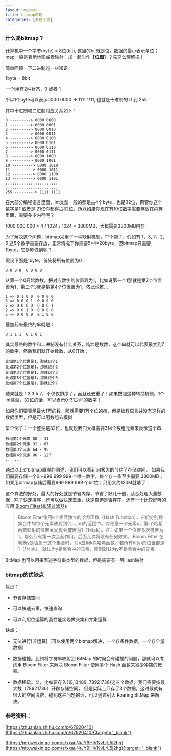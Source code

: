 ```yaml
---
layout: mypost
title: bitmap原理
categories: [系统工具]
---
```


### 什么是bitmap？

计算机中一个字节(byte) = 8位(bit), 这里的bit就是位，数据的最小表示单位；map一般是表示地图或者映射；加一起叫作【**位图**】？先这么理解把！

简单回顾一下二进制的一些知识：

1byte = 8bit

一个bit有2种状态，0 或者 1

所以1个byte可以表示0000 0000 -> 1111 1111, 也就是十进制的 0 到 255

其中十进制和二进制对应关系如下：

    0 ---------> 0000 0000
    1 ---------> 0000 0001
    2 ---------> 0000 0010
    3 ---------> 0000 0011
    4 ---------> 0000 0100
    5 ---------> 0000 0101
    6 ---------> 0000 0110
    7 ---------> 0000 0111
    8 ---------> 0000 1000
    9 ---------> 0000 1001
    10 ---------> 0000 1010
    11 ---------> 0000 1011
    12 ---------> 0000 1100
    13 ---------> 0000 1101
    .......................
    .......................
    255 ---------> 1111 1111

在大部分编程语言里面，int类型一般的都是占4个byte，也是32位，甭管你这个数字是1 或者是 21亿你都得占32位，所以如果你现在有10亿数字需要存放在内存里面，需要多少内存呢？

1000 000 000 * 4 / 1024 / 1024 = 3800MB，大概需要3800MB内存

为了解决这个问题，bitmap采用了一种映射机制，举个例子，假如有 1，3, 7，2, 5 这5个数字需要存放，正常情况下你需要5*4=20byte，但bitmap只需要1byte，它是咋做到呢？

假设下面是1byte，首先将所有位置为0：

    0 0 0 0  0 0 0 0

从第一个0开始数数，把对应数字的位置置为1，比如说第一个1那就是第2个位置置为1，第二个3就是把第4个位置置为1，依此论推...

    1 => 0 1 0 0  0 0 0 0
    3 => 0 0 0 1  0 0 0 0
    7 => 0 0 0 0  0 0 0 1
    2 => 0 0 1 0  0 0 0 0
    5 => 0 0 0 0  0 1 0 0

叠加起来最终的串就是：

    0 1 1 1  0 1 0 1

其实最终的数字和二进制没有什么关系，纯粹是数数，这个串就可以代表最大到7的数字，然后我们就开始数数，从0开始：

    比如第1个位置是1，那就记个1
    比如第2个位置是1，那就记个2
    比如第3个位置是1，那就记个3
    比如第5个位置是1，那就记个5
    比如第7个位置是1，那就记个7

结果就是 1 2 3 5 7，不仅仅排序了，而且还去重了！如果按照这种转换机制，1个int类型，32位的话，可以表示0-31之间的数字！

如果你们要表示最大1万的数，那就需要1万个位的串，但是编程语言并没有这样的数据类型，但是可以用数组去模拟

举个例子：一个整型是32位，也就说我们大概需要314个数组元素来表示这个串

    数组第1个元素 00 - 31
    数组第2个元素 32 - 63
    数组第3个元素 64 - 95
    数组第4个元素 96 - 127
    ... ...

通过以上对bitmap原理的阐述，我们可以看到bit极大的节约了存储空间， 如果我们需要存储一个0～999 999 999 个唯一数字，每个存一条至少需要 3800MB；如果用bitmap存储后需要999 999 999 个bit位；只用大约120M就够了

这个算法的好处，最大的好处就是节省内存，节省了好几十倍，适合处理大量数据，除了快速排序，还可以做快速去重，快速查询是否存在，还有一个比较好听的应用 [Bloom Filter(布隆过滤器)](https://yuyu888.github.io/posts/2020/12/25/%E5%B8%83%E9%9A%86%E8%BF%87%E6%BB%A4%E5%99%A8.html):

> Bloom Filter使用k个相互独立的哈希函数（Hash Function），它们分别将集合中的每个元素映射到{1,…,m}的范围中。对任意一个元素x，第i个哈希函数映射的位置hi(x)就会被置为1（1≤i≤k）。注：如果一个位置多次被置为1，那么只有第一次会起作用，后面几次将没有任何效果。 Bloom Filter 在判断y是否属于这个集合时，对y应用k次哈希函数，若所有hi(y)的位置都是1（1≤i≤k），就认为y是集合中的元素，否则就认为y不是集合中的元素。

BitMap 也可以用来表述字符串类型的数据，但是需要有一层Hash映射

### bitmap的优缺点

优点：

- 节省存储空间

- 可以快速去重，快速查询

- 可以利用位运算的高性能实现做交集和并集运算

缺点：

- 无法进行[非运算]（可以使用两个bitmap解决，一个存条件数据，一个存全量数据）

- 数据碰撞。比如将字符串映射到 BitMap 的时候会有碰撞的问题，那就可以考虑用 Bloom Filter 来解决 Bloom Filter 使用多个 Hash 函数来减少冲突的概率。

- 数据稀疏。又、比如要存入(10,13489, 78921736)这三个数据，我们需要按最大数（78921736）开辟存储空间， 但是实际上只存了3个数据，这时候就有很大的空间浪费，碰到这种问题的话，可以通过引入 Roaring BitMap 来解决。


### 参考资料：

[https://zhuanlan.zhihu.com/p/67920410](https://zhuanlan.zhihu.com/p/67920410){:target="_blank"}

[https://mp.weixin.qq.com/s/xxauNrJY9HlVNvLrL5j2hg](https://mp.weixin.qq.com/s/xxauNrJY9HlVNvLrL5j2hg){:target="_blank"}